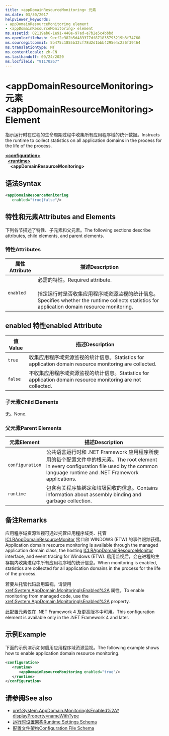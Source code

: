```yaml
---
title: <appDomainResourceMonitoring> 元素
ms.date: 03/30/2017
helpviewer_keywords:
- appDomainResourceMonitoring element
- <appDomainResourceMonitoring> element
ms.assetid: 02119ab6-1e91-448e-97ad-e7b2e5c4bbbd
ms.openlocfilehash: 9ecf2e382b5d483377df871835793219b3f74760
ms.sourcegitcommit: 5b475c1855b32cf78d2d1bbb4295e4c236f39464
ms.translationtype: MT
ms.contentlocale: zh-CN
ms.lasthandoff: 09/24/2020
ms.locfileid: "91170267"
---
```

# <a name="appdomainresourcemonitoring-element"></a><span data-ttu-id="32f9d-102">\<appDomainResourceMonitoring> 元素</span><span class="sxs-lookup"><span data-stu-id="32f9d-102">\<appDomainResourceMonitoring> Element</span></span>

<span data-ttu-id="32f9d-103">指示运行时在过程的生命周期过程中收集所有应用程序域的统计数据。</span><span class="sxs-lookup"><span data-stu-id="32f9d-103">Instructs the runtime to collect statistics on all application domains in the process for the life of the process.</span></span>  
  
[**\<configuration>**](../configuration-element.md)\
&nbsp;&nbsp;[**\<runtime>**](runtime-element.md)\
&nbsp;&nbsp;&nbsp;&nbsp;**\<appDomainResourceMonitoring>**  
  
## <a name="syntax"></a><span data-ttu-id="32f9d-104">语法</span><span class="sxs-lookup"><span data-stu-id="32f9d-104">Syntax</span></span>  
  
```xml  
<appDomainResourceMonitoring
   enabled="true|false"/>  
```  
  
## <a name="attributes-and-elements"></a><span data-ttu-id="32f9d-105">特性和元素</span><span class="sxs-lookup"><span data-stu-id="32f9d-105">Attributes and Elements</span></span>  

 <span data-ttu-id="32f9d-106">下列各节描述了特性、子元素和父元素。</span><span class="sxs-lookup"><span data-stu-id="32f9d-106">The following sections describe attributes, child elements, and parent elements.</span></span>  
  
### <a name="attributes"></a><span data-ttu-id="32f9d-107">特性</span><span class="sxs-lookup"><span data-stu-id="32f9d-107">Attributes</span></span>  
  
|<span data-ttu-id="32f9d-108">属性</span><span class="sxs-lookup"><span data-stu-id="32f9d-108">Attribute</span></span>|<span data-ttu-id="32f9d-109">描述</span><span class="sxs-lookup"><span data-stu-id="32f9d-109">Description</span></span>|  
|---------------|-----------------|  
|`enabled`|<span data-ttu-id="32f9d-110">必需的特性。</span><span class="sxs-lookup"><span data-stu-id="32f9d-110">Required attribute.</span></span><br /><br /> <span data-ttu-id="32f9d-111">指定运行时是否收集应用程序域资源监视的统计信息。</span><span class="sxs-lookup"><span data-stu-id="32f9d-111">Specifies whether the runtime collects statistics for application domain resource monitoring.</span></span>|  
  
## <a name="enabled-attribute"></a><span data-ttu-id="32f9d-112">enabled 特性</span><span class="sxs-lookup"><span data-stu-id="32f9d-112">enabled Attribute</span></span>  
  
|<span data-ttu-id="32f9d-113">值</span><span class="sxs-lookup"><span data-stu-id="32f9d-113">Value</span></span>|<span data-ttu-id="32f9d-114">描述</span><span class="sxs-lookup"><span data-stu-id="32f9d-114">Description</span></span>|  
|-----------|-----------------|  
|`true`|<span data-ttu-id="32f9d-115">收集应用程序域资源监视的统计信息。</span><span class="sxs-lookup"><span data-stu-id="32f9d-115">Statistics for application domain resource monitoring are collected.</span></span>|  
|`false`|<span data-ttu-id="32f9d-116">不收集应用程序域资源监视的统计信息。</span><span class="sxs-lookup"><span data-stu-id="32f9d-116">Statistics for application domain resource monitoring are not collected.</span></span>|  
  
### <a name="child-elements"></a><span data-ttu-id="32f9d-117">子元素</span><span class="sxs-lookup"><span data-stu-id="32f9d-117">Child Elements</span></span>  

 <span data-ttu-id="32f9d-118">无。</span><span class="sxs-lookup"><span data-stu-id="32f9d-118">None.</span></span>  
  
### <a name="parent-elements"></a><span data-ttu-id="32f9d-119">父元素</span><span class="sxs-lookup"><span data-stu-id="32f9d-119">Parent Elements</span></span>  
  
|<span data-ttu-id="32f9d-120">元素</span><span class="sxs-lookup"><span data-stu-id="32f9d-120">Element</span></span>|<span data-ttu-id="32f9d-121">描述</span><span class="sxs-lookup"><span data-stu-id="32f9d-121">Description</span></span>|  
|-------------|-----------------|  
|`configuration`|<span data-ttu-id="32f9d-122">公共语言运行时和 .NET Framework 应用程序所使用的每个配置文件中的根元素。</span><span class="sxs-lookup"><span data-stu-id="32f9d-122">The root element in every configuration file used by the common language runtime and .NET Framework applications.</span></span>|  
|`runtime`|<span data-ttu-id="32f9d-123">包含有关程序集绑定和垃圾回收的信息。</span><span class="sxs-lookup"><span data-stu-id="32f9d-123">Contains information about assembly binding and garbage collection.</span></span>|  
  
## <a name="remarks"></a><span data-ttu-id="32f9d-124">备注</span><span class="sxs-lookup"><span data-stu-id="32f9d-124">Remarks</span></span>  

 <span data-ttu-id="32f9d-125">应用程序域资源监视可通过托管应用程序域类、托管 [ICLRAppDomainResourceMonitor](../../../unmanaged-api/hosting/iclrappdomainresourcemonitor-interface.md) 接口和 WINDOWS (ETW) 的事件跟踪获得。</span><span class="sxs-lookup"><span data-stu-id="32f9d-125">Application domain resource monitoring is available through the managed application domain class, the hosting [ICLRAppDomainResourceMonitor](../../../unmanaged-api/hosting/iclrappdomainresourcemonitor-interface.md) interface, and event tracing for Windows (ETW).</span></span> <span data-ttu-id="32f9d-126">启用监视后，会在进程的生存期内收集进程中所有应用程序域的统计信息。</span><span class="sxs-lookup"><span data-stu-id="32f9d-126">When monitoring is enabled, statistics are collected for all application domains in the process for the life of the process.</span></span>  
  
 <span data-ttu-id="32f9d-127">若要从托管代码启用监视，请使用 <xref:System.AppDomain.MonitoringIsEnabled%2A> 属性。</span><span class="sxs-lookup"><span data-stu-id="32f9d-127">To enable monitoring from managed code, use the <xref:System.AppDomain.MonitoringIsEnabled%2A> property.</span></span>  
  
 <span data-ttu-id="32f9d-128">此配置元素仅在 .NET Framework 4 及更高版本中可用。</span><span class="sxs-lookup"><span data-stu-id="32f9d-128">This configuration element is available only in the .NET Framework 4 and later.</span></span>  
  
## <a name="example"></a><span data-ttu-id="32f9d-129">示例</span><span class="sxs-lookup"><span data-stu-id="32f9d-129">Example</span></span>  

 <span data-ttu-id="32f9d-130">下面的示例演示如何启用应用程序域资源监视。</span><span class="sxs-lookup"><span data-stu-id="32f9d-130">The following example shows how to enable application domain resource monitoring.</span></span>  
  
```xml  
<configuration>  
   <runtime>  
      <appDomainResourceMonitoring enabled="true"/>  
   </runtime>  
</configuration>  
```  
  
## <a name="see-also"></a><span data-ttu-id="32f9d-131">请参阅</span><span class="sxs-lookup"><span data-stu-id="32f9d-131">See also</span></span>

- <xref:System.AppDomain.MonitoringIsEnabled%2A?displayProperty=nameWithType>
- [<span data-ttu-id="32f9d-132">运行时设置架构</span><span class="sxs-lookup"><span data-stu-id="32f9d-132">Runtime Settings Schema</span></span>](index.md)
- [<span data-ttu-id="32f9d-133">配置文件架构</span><span class="sxs-lookup"><span data-stu-id="32f9d-133">Configuration File Schema</span></span>](../index.md)
